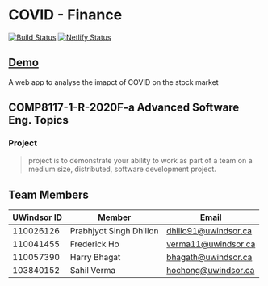 # COVID - Finance

[![Build Status](https://travis-ci.org/covid-impact/frontend.svg?branch=main)](https://travis-ci.org/covid-impact/frontend)
[![Netlify Status](https://api.netlify.com/api/v1/badges/46efc1af-f034-46ad-a0c2-e592996e431e/deploy-status)](https://app.netlify.com/sites/covidf/deploys)

## [Demo](https://covidf.netlify.app/finance)

A web app to analyse the imapct of COVID on the stock market

## COMP8117-1-R-2020F-a Advanced Software Eng. Topics

### Project

> project is to demonstrate your ability to work as part of a team on a medium size, distributed, software development project.

## Team Members

| UWindsor ID | Member                  | Email                |
| ----------- | ----------------------- | -------------------- |
| 110026126   | Prabhjyot Singh Dhillon | dhillo91@uwindsor.ca |
| 110041455   | Frederick Ho            | verma11@uwindsor.ca  |
| 110057390   | Harry Bhagat            | bhagath@uwindsor.ca  |
| 103840152   | Sahil Verma             | hochong@uwindsor.ca  |
